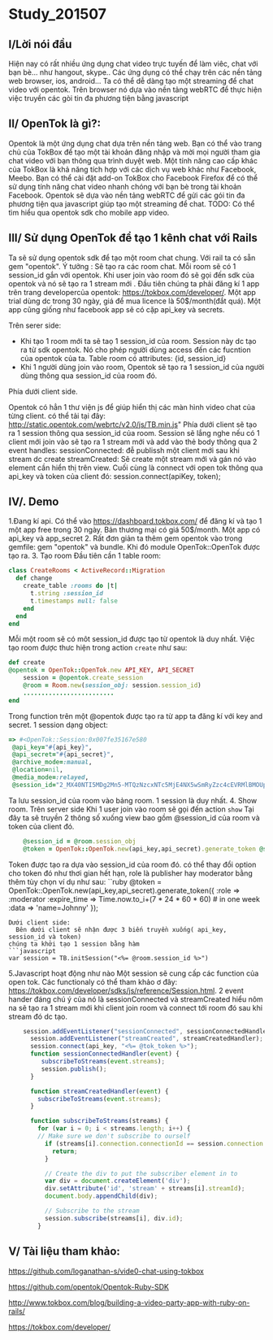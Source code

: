 # Study_201507
## I/Lời nói đầu
   Hiện nay có rất nhiều ứng dụng chat video trực tuyến để làm viêc, chat với bạn bè... như hangout, skype..
Các ứng dụng có thể chạy trên các nền tảng web browser, ios, android... Ta có thể dễ dàng tạo một streaming để chat
video với opentok. Trên browser nó dựa vào nền tảng webRTC để thực hiện việc truyền các gòi tin đa phương tiện bằng 
javascript

## II/ OpenTok là gì?:
  Opentok là một ứng dụng chat dựa trên nền tảng web. Bạn có thể vào trang chủ của TokBox để tạo một tài khoản đăng nhập và mời mọi người tham gia chat video với bạn thông qua trình duyệt web. Một tính năng cao cấp khác của TokBox là khả năng tích hợp với các dịch vụ web khác như Facebook, Meebo. Bạn có thể cài đặt add-on TokBox cho Facebook Firefox để có thể sử dụng tính năng chat video nhanh chóng với bạn bè trong tài khoản Facebook.
Opentok sẽ dựa vào nền tảng webRTC để gửi các gói tin đa phương tiện qua javascript giúp tạo một streaming để chat.
TODO: Có thể tìm hiểu qua opentok sdk cho mobile app
video.
## III/ Sử dụng OpenTok để tạo 1 kênh chat với Rails
  Ta sẽ sử dụng opentok sdk để tạo một room chat chung. Với rail ta có sẵn gem "opentok".
  Ý tưởng : Sẽ tạo ra các room chat. Mỗi room sẽ có 1 session_id gắn với opentok. Khi user join vào room đó sẽ gọi đến sdk của opentok và nó sẽ tạo ra 1 stream mới .
Đầu tiên chúng ta phải đăng kí 1 app trên trang developercủa opentok: https://tokbox.com/developer/.
Một app trial dùng dc trong 30 ngày, giá để mua licence là 50$/month(đắt quá).
Một app cũng giống như facebook app sẽ có cặp api_key và secrets.

  Trên serer side:
- Khi tạo 1 room mới ta sẽ taọ 1 session_id của room. Session này dc tạo ra từ sdk opentok. Nó cho phép người dùng
access đến các fucntion của opentok của ta. Table room có attributes: {id, session_id}
- Khi 1 người dùng join vào room, Opentok sẽ tạo ra 1 session_id của người dùng thông qua session_id của room 
đó. 

Phía dưới client side.

Opentok có hẳn 1 thư viện js để giúp hiển thị các màn hình video chat của từng client. có thể tải tại đây:
http://static.opentok.com/webrtc/v2.0/js/TB.min.js"
Phía dưới client sẽ tạo ra 1 session thông qua session_id của room. Session sẽ lắng nghe nếu có 1 client mới join vào sẽ tạo ra 1 stream mới và add vào thẻ body thông qua 2 event handles:
  sessionConnected: đễ publissh một client mới sau khi stream dc create
  streamCreated: Sẽ create một stream mới và gán nó vào element cần hiển thị trên view.
Cuối cùng là connect với open tok thông qua api_key và token của client đó: 
session.connect(apiKey, token);


## IV/. Demo
1.Đang kí api. Có thể vào https://dashboard.tokbox.com/ để đăng kí và tạo 1 một app free trong 30 ngày. Bản thương mại có giá 50$/month.
Một app có api_key và app_secret 
2. Rất đơn giản ta thêm gem opentok vào trong gemfile:
    gem "opentok"
và bundle. Khi đó module OpenTok::OpenTok được tạo ra.
3. Tạo room
Đầu tiên cần 1 table room:
```ruby
class CreateRooms < ActiveRecord::Migration
  def change
    create_table :rooms do |t|
      t.string :session_id
      t.timestamps null: false
    end
  end
end
```
Mỗi một  room sẽ có môt session_id được tạo từ opentok là duy nhất. Việc tạo room được thưc hiện trong action `create` như sau:
```ruby 
def create
@opentok = OpenTok::OpenTok.new API_KEY, API_SECRET
    session = @opentok.create_session
    @room = Room.new(session_obj: session.session_id)
    .........................
end
```
Trong function trên một @opentok được tạo ra từ app ta đăng kí với key and secret.
1 session dạng object: 
``` ruby
=> #<OpenTok::Session:0x007fe35167e580
 @api_key="#{api_key}",
 @api_secret="#{api_secret}",
 @archive_mode=:manual,
 @location=nil,
 @media_mode=:relayed,
 @session_id="2_MX40NTI5MDg2Mn5-MTQzNzcxNTc5MjE4NX5wSmRyZzc4cEVRMlBMOUp4bnBRMGNwV2h-UH4">
```
Ta lưu session_id của room vào bảng room. 1 session là duy nhất.
4. Show room.
Trên server side
Khi 1 user join vào room sẽ gọi đến action `show` Tại đây ta sẽ truyền 2 thông số xuống view bao gồm @session_id
của room và token của client đó.
```ruby
    @session_id = @room.session_obj
    @token = OpenTok::OpenTok.new(api_key,api_secret).generate_token @session_id
```
Token được tạo ra dựa vào session_id của room đó. có thể thay đổi option cho token đó như thơi gian hết hạn, role là publisher hay moderator bằng thêm tùy chọn ví dụ như sau: 
``ruby
@token = OpenTok::OpenTok.new(api_key,api_secret).generate_token({
    :role        => :moderator
    :expire_time => Time.now.to_i+(7 * 24 * 60 * 60) # in one week
    :data        => 'name=Johnny'
});
```
Dưới client side:
  Bên dưới client sẽ nhận được 3 biến truyền xuống( api_key, session_id và token)
chúng ta khởi tạo 1 session bằng hàm 
```javascript
var session = TB.initSession("<%= @room.session_id %>")
```
 5.Javascript hoạt động như nào
Một session sẽ cung cấp các function của open tok. Các functionaly có thể tham khảo ơ đây: https://tokbox.com/developer/sdks/js/reference/Session.html.
2 event hander đáng chú ý của nó là sessionConnected và streamCreated hiểu nôm na sẽ tạo ra 1 stream mới khi client join room và connect tới room đó sau khi stream đó dc tạo.

```javascript
    session.addEventListener("sessionConnected", sessionConnectedHandler);
      session.addEventListener("streamCreated", streamCreatedHandler);
      session.connect(api_key, "<%= @tok_token %>");
      function sessionConnectedHandler(event) {
         subscribeToStreams(event.streams);
         session.publish();
      }

      function streamCreatedHandler(event) {
        subscribeToStreams(event.streams);
      }

      function subscribeToStreams(streams) {
        for (var i = 0; i < streams.length; i++) {
        // Make sure we don't subscribe to ourself
          if (streams[i].connection.connectionId == session.connection.connectionId) {
            return;
          }

          // Create the div to put the subscriber element in to
          var div = document.createElement('div');
          div.setAttribute('id', 'stream' + streams[i].streamId);
          document.body.appendChild(div);

          // Subscribe to the stream
          session.subscribe(streams[i], div.id);
        }
   ```
## V/ Tài liệu tham khảo:
https://github.com/loganathan-s/vide0-chat-using-tokbox

https://github.com/opentok/Opentok-Ruby-SDK

http://www.tokbox.com/blog/building-a-video-party-app-with-ruby-on-rails/

https://tokbox.com/developer/


